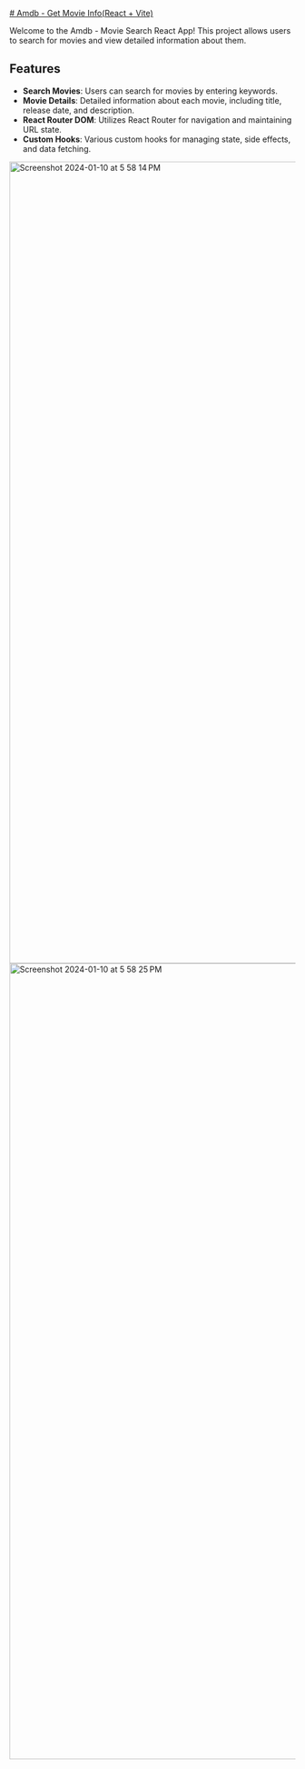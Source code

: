 [# Amdb - Get Movie Info(React + Vite)](https://enchanting-custard-eeb93b.netlify.app/)

Welcome to the Amdb - Movie Search React App! This project allows users to search for movies and view detailed information about them.

## Features

- **Search Movies**: Users can search for movies by entering keywords.
- **Movie Details**: Detailed information about each movie, including title, release date, and description.
- **React Router DOM**: Utilizes React Router for navigation and maintaining URL state.
- **Custom Hooks**: Various custom hooks for managing state, side effects, and data fetching.

<img width="1411" alt="Screenshot 2024-01-10 at 5 58 14 PM" src="https://github.com/lokeshsharma19/movie-site-react.js/assets/138589391/44edeb00-3aea-484a-9e9b-c6e36fc01223">
<img width="1401" alt="Screenshot 2024-01-10 at 5 58 25 PM" src="https://github.com/lokeshsharma19/movie-site-react.js/assets/138589391/7fd95acb-eb6b-4f6b-b119-ecd072961877">
